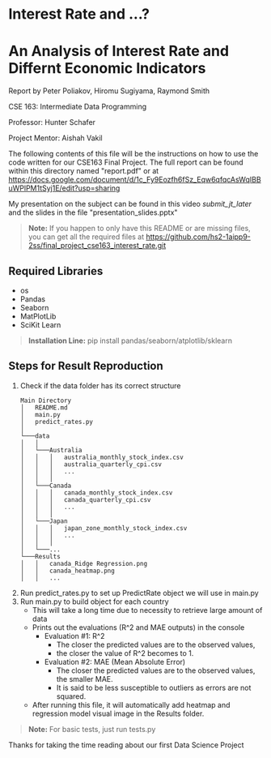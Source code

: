 # Interest Rate and ...?
# An Analysis of Interest Rate and Differnt Economic Indicators

Report by Peter Poliakov, Hiromu Sugiyama, Raymond Smith

CSE 163: Intermediate Data Programming

Professor: Hunter Schafer

Project Mentor: Aishah Vakil

The following contents of this file will be the instructions on how to use the code written for our CSE163 Final Project. The full report can be found within this directory named "report.pdf" or at https://docs.google.com/document/d/1c_Fy9Eozfh6fSz_Eqw6qfqcAsWqIBBuWPlPM1tSyj1E/edit?usp=sharing

My presentation on the subject can be found in this video _submit_jt_later_ and the slides in the file "presentation_slides.pptx"

> **Note:** If you happen to only have this README or are missing files, you can get all the required files at https://github.com/hs2-1aipp9-2ss/final_project_cse163_interest_rate.git

## Required Libraries

- os
- Pandas
- Seaborn
- MatPlotLib
- SciKit Learn

> **Installation Line:** pip install pandas/seaborn/atplotlib/sklearn

## Steps for Result Reproduction
1. Check if the data folder has its correct structure
    ```
    Main Directory
    │   README.md
    │   main.py
    │   predict_rates.py
    │
    └───data
    │   │
    │   └───Australia
    │   │   │   australia_monthly_stock_index.csv
    │   │   │   australia_quarterly_cpi.csv
    │   │   │   ...
    │   │   │
    │   └───Canada
    │   │   │   canada_monthly_stock_index.csv
    │   │   │   canada_quarterly_cpi.csv
    │   │   │   ...
    │   │   │
    │   └───Japan
    │   │   │   japan_zone_monthly_stock_index.csv
    │   │   │   ...
    │   │   │
    │   └───...
    └───Results
    │   │   canada_Ridge Regression.png
    │   │   canada_heatmap.png
    │   │   ...
    ```
2. Run predict_rates.py to set up PredictRate object we will use in main.py
3. Run main.py to build object for each country
    - This will take a long time due to necessity to retrieve large amount of data
    - Prints out the evaluations (R^2 and MAE outputs) in the console
      - Evaluation #1: R^2
        - The closer the predicted values are to the observed values,
        - the closer the value of R^2 becomes to 1. 
      - Evaluation #2: MAE (Mean Absolute Error)
        - The closer the predicted values are to the observed values, the smaller MAE.
        - It is said to be less susceptible to outliers as errors are not squared.
    - After running this file, it will automatically add heatmap and regression model visual image in the Results folder. 

> **Note:** For basic tests, just run tests.py

Thanks for taking the time reading about our first Data Science Project
